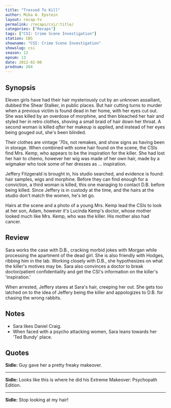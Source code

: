 ```yaml
---
title: "Tressed To Kill"
author: Mika A. Epstein
layout: recap-tv
permalink: /recaps/csi/:title/
categories: ["Recaps"]
tags: ["CSI: Crime Scene Investigation"]
station: CBS
showname: "CSI: Crime Scene Investigation"
showslug: csi
season: 12  
epnum: 13  
date: 2012-02-08
prodnum: 264  
---
```


## Synopsis

Eleven girls have had their hair mysteriously cut by an unknown assailiant, dubbed the Shear Stalker, in public places. But hair cutting turns to murder when a previous victim is found dead in her home, with her eyes cut out. She was killed by an overdose of morphine, and then bleached her hair and styled her in retro clothes, shoving a small braid of hair down her throat. A second woman is killed _after_ her makeup is applied, and instead of her eyes being gouged out, she's been blinded.

Their clothes are vintage '70s, not remakes, and show signs as having been in storage. When combined with some hair found on the scene, the CSIs find Mrs. Kemp, who appears to be the inspiration for the killer. She had lost her hair to chemo, however her wig was made of her own hair, made by a wigmaker who took some of her dresses as ... inspiration.

Jeffery Fitzgerald is brought in, his studio searched, and evidence is found: hair samples, wigs and morphine. Before they can find enough for a conviction, a third woman is killed, this one managing to contact D.B. before being killed. Since Jeffery is in custody at the time, and the hairs at the studio don't match the women, he's let go.

Hairs at the scene and a photo of a young Mrs. Kemp lead the CSIs to look at her son, Adam, however it's Lucinda Kemp's doctor, whose mother looked much like Mrs. Kemp, who was the killer. His mother also had cancer.

## Review

Sara works the case with D.B., cracking morbid jokes with Morgan while processing the apartment of the dead girl. She is also friendly with Hodges, ribbing him in the lab. Working closely with D.B., she hypothesizes on what the killer's motives may be. Sara also convinces a doctor to break doctor/patient confidentiality and get the CSI's information on the killer's 'inspiration.'

When arrested, Jeffery stares at Sara's hair, creeping her out. She gets too latched on to the idea of Jeffery being the killer and appologizes to D.B. for chasing the wrong rabbits.

## Notes

* Sara likes Daniel Craig.  
* When faced with a psycho attacking women, Sara leans towards her 'Ted Bundy' place.

## Quotes

**Sidle:** Guy gave her a pretty freaky makeover.  

- - -

**Sidle:** Looks like this is where he did his Extreme Makeover: Psychopath Edition.  

- - -

**Sidle:** Stop looking at my hair!